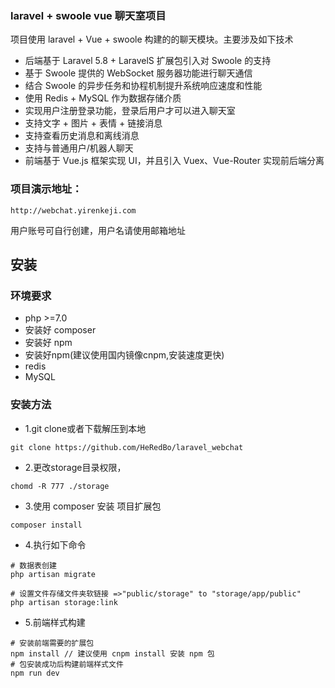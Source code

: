 ###  laravel + swoole vue 聊天室项目

项目使用 laravel + Vue + swoole 构建的的聊天模块。主要涉及如下技术

 - 后端基于 Laravel 5.8 + LaravelS 扩展包引入对 Swoole 的支持
 - 基于 Swoole 提供的 WebSocket 服务器功能进行聊天通信
 - 结合 Swoole 的异步任务和协程机制提升系统响应速度和性能
 - 使用 Redis + MySQL 作为数据存储介质
 - 实现用户注册登录功能，登录后用户才可以进入聊天室
 - 支持文字 + 图片 + 表情 + 链接消息
 - 支持查看历史消息和离线消息
 - 支持与普通用户/机器人聊天
 - 前端基于 Vue.js 框架实现 UI，并且引入 Vuex、Vue-Router 实现前后端分离
 
 
### 项目演示地址：
    http://webchat.yirenkeji.com
 
 用户账号可自行创建，用户名请使用邮箱地址
 
## 安装

### 环境要求
- php >=7.0
- 安装好 composer
- 安装好 npm 
- 安装好npm(建议使用国内镜像cnpm,安装速度更快)
- redis
- MySQL 

### 安装方法

- 1.git clone或者下载解压到本地
```
git clone https://github.com/HeRedBo/laravel_webchat
```
- 2.更改storage目录权限，
```
chomd -R 777 ./storage
```
- 3.使用 composer 安装 项目扩展包
```
composer install 
```
- 4.执行如下命令
```
# 数据表创建
php artisan migrate 

# 设置文件存储文件夹软链接 =>"public/storage" to "storage/app/public"
php artisan storage:link 
```
- 5.前端样式构建
```
# 安装前端需要的扩展包
npm install // 建议使用 cnpm install 安装 npm 包 
# 包安装成功后构建前端样式文件 
npm run dev 
```


 

   
   

    
    
    
    
 
 
